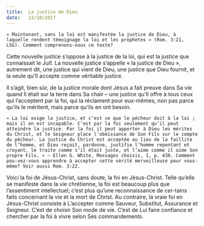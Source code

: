 ```yaml
---
title:  La justice de Dieu
date:   23/10/2017
---
```


`« Maintenant, sans la loi est manifestée la justice de Dieu, à laquelle rendent témoignage la loi et les prophètes » (Rom. 3:21, LSG). Comment comprenons-nous ce texte?`

Cette nouvelle justice s’oppose à la justice de la loi, qui est la justice que connaissait le Juif. La nouvelle justice s’appelle « la justice de Dieu », autrement dit, une justice qui vient de Dieu, une justice que Dieu fournit, et la seule qu’Il accepte comme véritable justice. 

Il s’agit, bien sûr, de la justice morale dont Jésus a fait preuve dans Sa vie quand Il était sur la terre dans Sa chair – une justice qu’Il offre à tous ceux qui l’acceptent par la foi, qui la réclament pour eux-mêmes, non pas parce qu’ils le méritent, mais parce qu’ils en ont besoin.

`« La loi exige la justice, et c’est ce que le pécheur doit à la loi ; mais il en est incapable. C’est par la foi seulement qu’il peut atteindre la justice. Par la foi il peut apporter à Dieu les mérites du Christ, et le Seigneur place l’obéissance de Son Fils sur le compte du pécheur. La justice du Christ est acceptée au lieu de la faillite de l’homme, et Dieu reçoit, pardonne, justifie l’homme repentant et croyant, le traite comme s’il était juste, et l’aime comme il aime Son propre Fils. » – Ellen G. White, Messages choisis, 1, p. 430. Comment pou-vez-vous apprendre à accepter cette vérité merveilleuse pour vous-même? Voir aussi Rom. 3:22.`

Voici la foi de Jésus-Christ, sans doute, la foi en Jésus-Christ. Telle qu’elle se manifeste dans la vie chrétienne, la foi est beaucoup plus que l’assentiment intellectuel; c’est plus qu’une reconnaissance de cer-tains faits concernant la vie et la mort de Christ. Au contraire, la vraie foi en Jésus-Christ consiste à L’accepter comme Sauveur, Substitut, Assurance et Seigneur. C’est de choisir Son mode de vie. C’est de Lui faire confiance et chercher par la foi à vivre selon Ses commandements.
